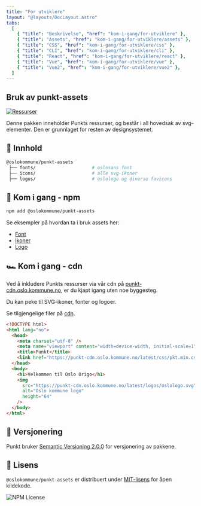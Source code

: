 ```yaml
---
title: "For utviklere"
layout: "@layouts/DocLayout.astro"
tabs:
  [
    { "title": "Beskrivelse", "href": "kom-i-gang/for-utviklere" },
    { "title": "Assets", "href": "kom-i-gang/for-utviklere/assets" },
    { "title": "CSS", "href": "kom-i-gang/for-utviklere/css" },
    { "title": "CLI", "href": "kom-i-gang/for-utviklere/cli" },
    { "title": "React", "href": "kom-i-gang/for-utviklere/react" },
    { "title": "Vue", "href": "kom-i-gang/for-utviklere/vue" },
    { "title": "Vue2", "href": "kom-i-gang/for-utviklere/vue2" },
  ]
---
```


<!--
alt under her skal genereres fra ./packages/assets/README.md,
alle endringer du gjør vil overskrives
-->

<!-- START CONTENT -->
## Bruk av punkt-assets

<a href="https://www.npmjs.com/package/@oslokommune/punkt-assets" target="_blank"><img src="https://img.shields.io/npm/v/@oslokommune/punkt-assets?logo=svg&label=ressurser&style=for-the-badge&color=FFB13B" alt="Ressurser" /></a>

Denne pakken inneholder Punkts ressurser, og består i all hovedsak av svg-elementer. Den er grunnlaget for resten av designsystemet.

## 📖 Innhold

```sh
@oslokommune/punkt-assets
 ├── fonts/                     # oslosans font
 ├── icons/                     # alle svg-ikoner
 ├── logos/                     # oslologo og diverse favicons
```

## 🚀 Kom i gang - npm

```sh
npm add @oslokommune/punkt-assets
```

Se eksempler på hvordan ta i bruk assets her:

- [Font](/kom-i-gang/for-utviklere/css#-kom-i-gang---npm)
- [Ikoner](/ressurser/ikoner/kode)
- [Logo](/ressurser/oslologo)

## 🏎️ Kom i gang - cdn

Ved å inkludere Punkts ressurser via vår cdn på
[punkt-cdn.oslo.kommune.no](https://punkt-cdn.oslo.kommune.no/),
er du kjapt igang uten noe byggesteg.

Du kan peke til SVG-ikoner, fonter og logoer.

Se tilgjengelige filer på [cdn](https://punkt-cdn.oslo.kommune.no/).

```html
<!DOCTYPE html>
<html lang="no">
  <head>
    <meta charset="utf-8" />
    <meta name="viewport" content="width=device-width, initial-scale=1" />
    <title>Punkt</title>
    <link href="https://punkt-cdn.oslo.kommune.no/latest/css/pkt.min.css" rel="stylesheet" />
  </head>
  <body>
    <h1>Velkommen til Oslo Origo</h1>
    <img
      src="https://punkt-cdn.oslo.kommune.no/latest/logos/oslologo.svg"
      alt="Oslo kommune logo"
      height="64"
    />
  </body>
</html>
```

## 🔢 Versjonering

Punkt bruker [Semantic Versioning 2.0.0](https://semver.org/spec/v2.0.0.html) for versjonering av pakkene.

## 👮 Lisens

`@oslokommune/punkt-assets` er distribuert under [MIT-lisens](https://github.com/oslokommune/punkt/blob/main/packages/assets/LICENSE) for åpen kildekode.

![NPM License](https://img.shields.io/npm/l/@oslokommune/punkt-assets?style=for-the-badge)
<!-- END CONTENT-->
